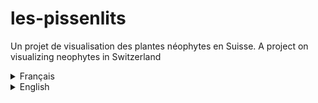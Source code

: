 # les-pissenlits
Un projet de visualisation des plantes néophytes en Suisse.
A project on visualizing neophytes in Switzerland

<details><summary>Français</summary>

 ## Contexte
Nos jeux de données viennent d'[InfoFlora](https://www.infoflora.ch/fr/), fondation d'utilité publique active dans l'information et la promotion des plantes suisses, et d'[InfoSpecies](https://www.infospecies.ch/fr/), association faîtière des Centres de données et d'informations et des Centres de coordination pour la conservation des espèces. 

## Description
 Les formats de ceux-ci sont aussi divers que la flore suisse : API, CSV, XLSX et PDF. Les types de données, eux aussi, sont pluriels : quantitatifs comme qualitatifs. 
 <!-- ajouter attribut et type de données -->

## But
 À travers ce projet, nous souhaitons sensibiliser sur la menace posée par certaines plantes invasives envers les plantes indigènes ; et comment leur prolifération peut endommager l'éco-système.

## Classification des données
Le jeu de données que nous avons extrait d'Infoflora se compose de 4 catégories principales de données.\
**Qualitative :**\
    - Nominale : Cantons recensés\
    - Ordinale : Invasive / Potentiellement invasive\
**Quantitative :**\
    - Continue : Nombre d'observations\
    - Discrète : Première et dernière années d'observation\

## Wireframe
[Wireframe sur Figma](https://www.figma.com/design/HqSlZb7jxu5R9CDxij9aw6/Wireframe---pissenlits?node-id=87-98&t=QU4SEscYoUgJzmog-0)

## Site web
[Les néophytes](https://lesneophytes.netlify.app/)

## Références
[Plants for Meadow Gardens](https://plants.cloudred.com/)  
[Poppy Fields](https://www.poppyfield.org/)  
[Girasol](https://www.behance.net/gallery/219703027/Infografia-Girasol?tracking_source=search_projects%7Cinteractive+infographic&l=16#)  
[Operation Fistula](https://public.tableau.com/app/profile/neil.richards/viz/fistula_16067793430220/MM)  
</details>

<details><summary>English</summary>
 
## Context
 Our data sets come from [InfoFlora](https://www.infoflora.ch/en/), a public foundation active in the promotion and information of Switzerland's plants, and [InfoSpecies](https://www.infospecies.ch/fr/, an umbrella organization of Data Centers and informations and Coordinations Centers for species conservation.

## Description
 Their formats are as diverse as swiss flora : API, CSV, XLSX and PDF. Their types too are plural : 
 <!-- add attibutes and datatypes-->

## Goal 
 Through this work, we aim to raise awareness on the threats posed by invasive plants on indigenous plants, and how the proliferation can damage the fragile ecosystem.

## Data classification
We have established 4 main categories of data based on Infoflora dataset.\
**Qualitative :**\
    - Nominal : States registered\
    - Ordinal : Invasive / Potientially invasive\
**Quantitative :**\
    - Continuous : Number of observations\
    - Discrete : First and last year of observation\

## Wireframe
[Wireframe sur Figma](https://www.figma.com/design/HqSlZb7jxu5R9CDxij9aw6/Wireframe---pissenlits?node-id=87-98&t=QU4SEscYoUgJzmog-0)

## Website
[Les néophytes](https://lesneophytes.netlify.app/)

## References
[Plants for Meadow Gardens](https://plants.cloudred.com/)  
[Poppy Fields](https://www.poppyfield.org/)  
[Girasol](https://www.behance.net/gallery/219703027/Infografia-Girasol?tracking_source=search_projects%7Cinteractive+infographic&l=16#)  
[Operation Fistula](https://public.tableau.com/app/profile/neil.richards/viz/fistula_16067793430220/MM)  
</details>
